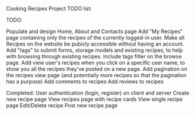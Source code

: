 Cooking Recipes Project TODO list: 


TODO:


Populate and design Home, About and Contacts page
Add "My Recipes" page containing only the recipes of the currently logged-in user. 
Make all Recipes on the website be pubicly accessible without having an account. 
Add "tags" to submit forms, storage models and existing recipes, to help with browsing through existing recipes. 
Include tags filter on the browse page. 
Add view user's recipes when you click on a specific user name, to show you all the recipes they've posted on a new page. 
Add pagination on the recipes view page (and potentially more recipes so that the pagination has a purpose)
Add comments to recipes
Add reviews to recipes

Completed: 
User authentication (login, register) on client and server
Create new recipe page
View recipes page with recipe cards
View single recipe page
Edit/Delete recipe
Post new recipe page
